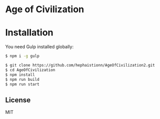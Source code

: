 # Age of Civilization

# Installation

You need Gulp installed globally:

```sh
$ npm i -g gulp
```

```sh
$ git clone https://github.com/hephaistionn/AgeOfCivilization2.git
$ cd AgeOfCivilization
$ npm install
$ npm run build
$ npm run start
```

License
----

MIT
